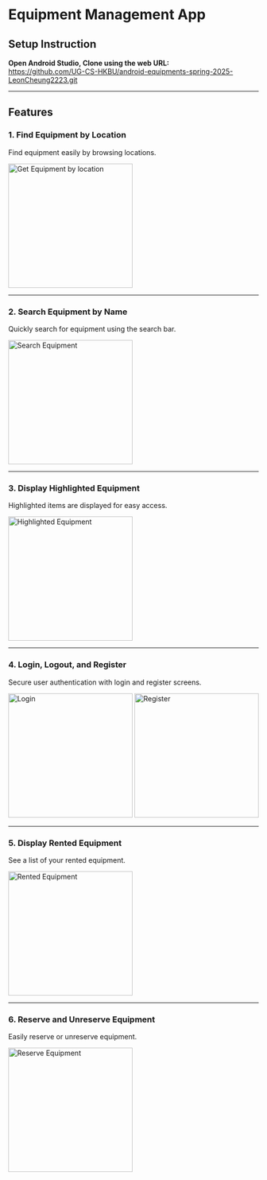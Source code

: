 # Equipment Management App

## Setup Instruction

**Open Android Studio, Clone using the web URL:**  
https://github.com/UG-CS-HKBU/android-equipments-spring-2025-LeonCheung2223.git

---

## Features

### 1. Find Equipment by Location
Find equipment easily by browsing locations.

<img src="screenshots/location.png" alt="Get Equipment by location" width="250">

---

### 2. Search Equipment by Name
Quickly search for equipment using the search bar.

<img src="screenshots/search_screen.png" alt="Search Equipment" width="250">

---

### 3. Display Highlighted Equipment
Highlighted items are displayed for easy access.

<img src="screenshots/highlighted_equipment.png" alt="Highlighted Equipment" width="250">

---

### 4. Login, Logout, and Register
Secure user authentication with login and register screens.

<img src="screenshots/login.png" alt="Login" width="250">
<img src="screenshots/register.png" alt="Register" width="250">

---

### 5. Display Rented Equipment
See a list of your rented equipment.

<img src="screenshots/record_screen.png" alt="Rented Equipment" width="250">

---

### 6. Reserve and Unreserve Equipment
Easily reserve or unreserve equipment.

<img src="screenshots/reserve.png" alt="Reserve Equipment" width="250">
